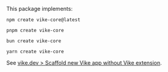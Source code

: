 This package implements:

```shell
npm create vike-core@latest
```
```shell
pnpm create vike-core
```
```shell
bun create vike-core
```
```shell
yarn create vike-core
```

See [vike.dev > Scaffold new Vike app without Vike extension](https://vike.dev/new/core).
